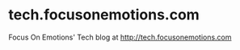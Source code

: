 tech.focusonemotions.com
========================

Focus On Emotions' Tech blog at http://tech.focusonemotions.com
